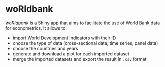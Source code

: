 # woRldbank
*woRldbank* is a Shiny app that aims to facilitate the use of World Bank data for econometrics. It allows to:
* import World Development Indicators with their ID
* choose the type of data (cross-sectional data, time series, panel data)
* choose the countries and years  
* generate and download a plot for each imported dataset  
* merge the imported datasets and export the result in ```.csv``` format
